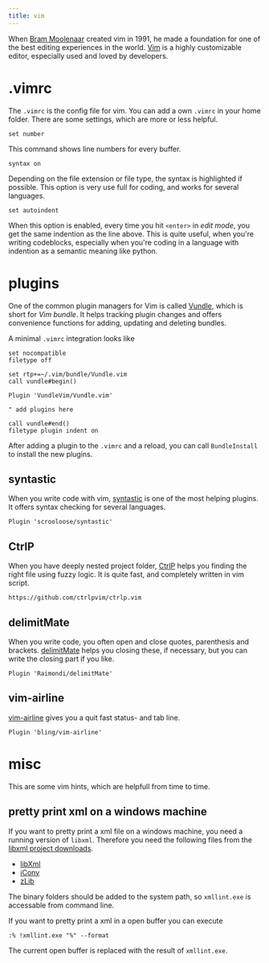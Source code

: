 ```yaml
---
title: vim
---
```


When [Bram Moolenaar][vimCreator] created vim in 1991, he made a foundation for one of the best editing experiences in the world.
[Vim][vim] is a highly customizable editor, especially used and loved by developers.

<!--more-->

# .vimrc

The `.vimrc` is the config file for vim. 
You can add a own `.vimrc` in your home folder.
There are some settings, which are more or less helpful.

```
set number
```

This command shows line numbers for every buffer.

```
syntax on
```

Depending on the file extension or file type, the syntax is highlighted if possible.
This option is very use full for coding, and works for several languages.


```
set autoindent
```

When this option is enabled, every time you hit `<enter>` in *edit mode*, you get the same indention as the line above.
This is quite useful, when you're writing codeblocks, especially when you're coding in a language with indention as a semantic meaning like python.

# plugins

One of the common plugin managers for Vim is called [Vundle][vundle], which is short for *Vim bundle*.
It helps tracking plugin changes and offers convenience functions for adding, updating and deleting bundles.

A minimal `.vimrc` integration looks like

```
set nocompatible
filetype off   

set rtp+=~/.vim/bundle/Vundle.vim
call vundle#begin()

Plugin 'VundleVim/Vundle.vim'

" add plugins here 

call vundle#end()
filetype plugin indent on
```

After adding a plugin to the `.vimrc` and a reload, you can call `BundleInstall` to install the new plugins.

## syntastic

When you write code with vim, [syntastic][syntastic] is one of the most helping plugins.
It offers syntax checking for several languages.

```
Plugin 'scrooloose/syntastic'
```

## CtrlP

When you have deeply nested project folder, [CtrlP][ctrlp] helps you finding the right file using fuzzy logic.
It is quite fast, and completely written in vim script.

```
https://github.com/ctrlpvim/ctrlp.vim
```

## delimitMate

When you write code, you often open and close quotes, parenthesis and brackets. 
[delimitMate][delimitMate] helps you closing these, if necessary, but you can write the closing part if you like.

```
Plugin 'Raimondi/delimitMate'
```

## vim-airline

[vim-airline][airline] gives you a quit fast status- and tab line.

```
Plugin 'bling/vim-airline'
```

# misc

This are some vim hints, which are helpfull from time to time.

## pretty print xml on a windows machine

If you want to pretty print a xml file on a windows machine, you need a running version of `libxml`.
Therefore you need the following files from the [libxml project downloads][libXmlFtp].

* [libXml][libXmlFtpLibXml]
* [iConv][libXmlFtpIconv]
* [zLib][libXmlZlib]

The binary folders should be added to the system path, so `xmllint.exe` is accessable from command line.

If you want to pretty print a xml in a open buffer you can execute

    :% !xmllint.exe "%" --format

The current open buffer is replaced with the result of `xmllint.exe`.

[vimCreator]: https://en.wikipedia.org/wiki/Bram_Moolenaar
[vim]: https://en.wikipedia.org/wiki/Vim_(text_editor)
[vundle]: https://github.com/VundleVim/Vundle.vim
[syntastic]: https://github.com/vim-syntastic/syntastic 
[ctrlp]: https://github.com/ctrlpvim/ctrlp.vim
[delimitMate]: https://github.com/Raimondi/delimitMate
[airline]: https://github.com/vim-airline/vim-airline
[libXmlFtp]: http://xmlsoft.org/sources/win32/
[libXmlFtpIconv]: http://xmlsoft.org/sources/win32/iconv-1.9.2.win32.zip
[libXmlFtpLibXml]: http://xmlsoft.org/sources/win32/libxml2-2.7.8.win32.zip
[libXmlZlib]: http://xmlsoft.org/sources/win32/zlib-1.2.5.win32.zip
